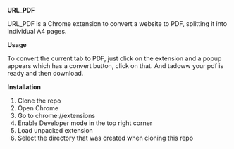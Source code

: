 **URL_PDF**

URL_PDF is a Chrome extension to convert a website to PDF, splitting it into individual A4 pages.

**Usage**

To convert the current tab to PDF, just click on the extension and a popup appears which has a convert button, click on that. And tadoww your pdf is ready and then download.

**Installation**
1. Clone the repo
2. Open Chrome
3. Go to chrome://extensions
4. Enable Developer mode in the top right corner
5. Load unpacked extension
6. Select the directory that was created when cloning this repo
